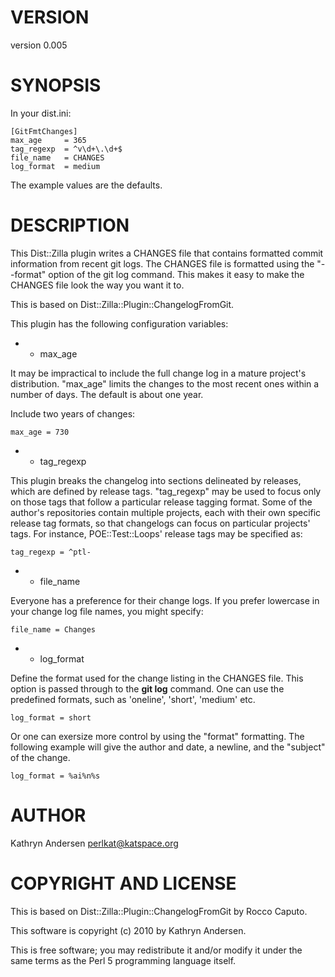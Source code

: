 # VERSION

version 0.005

# SYNOPSIS

In your dist.ini:

	[GitFmtChanges]
	max_age     = 365
	tag_regexp  = ^v\d+\.\d+$
	file_name   = CHANGES
	log_format  = medium

The example values are the defaults.

# DESCRIPTION

This Dist::Zilla plugin writes a CHANGES file that contains formatted
commit information from recent git logs.  The CHANGES file is formatted
using the "--format" option of the git log command.  This makes it easy
to make the CHANGES file look the way you want it to.

This is based on Dist::Zilla::Plugin::ChangelogFromGit.

This plugin has the following configuration variables:

- * max_age

It may be impractical to include the full change log in a mature
project's distribution.  "max_age" limits the changes to the most
recent ones within a number of days.  The default is about one year.

Include two years of changes:

	max_age = 730

- * tag_regexp

This plugin breaks the changelog into sections delineated by releases,
which are defined by release tags.  "tag_regexp" may be used to focus
only on those tags that follow a particular release tagging format.
Some of the author's repositories contain multiple projects, each with
their own specific release tag formats, so that changelogs can focus
on particular projects' tags.  For instance, POE::Test::Loops' release
tags may be specified as:

	tag_regexp = ^ptl-

- * file_name

Everyone has a preference for their change logs.  If you prefer
lowercase in your change log file names, you might specify:

	file_name = Changes

- * log_format

Define the format used for the change listing in the CHANGES file.
This option is passed through to the __git log__ command.
One can use the predefined formats, such as 'oneline', 'short', 'medium' etc.

	log_format = short

Or one can exersize more control by using the "format" formatting.
The following example will give the author and date, a newline, and
the "subject" of the change.

	log_format = %ai%n%s

# AUTHOR

Kathryn Andersen <perlkat@katspace.org>

# COPYRIGHT AND LICENSE

This is based on Dist::Zilla::Plugin::ChangelogFromGit by Rocco Caputo.

This software is copyright (c) 2010 by Kathryn Andersen.

This is free software; you may redistribute it and/or modify it under
the same terms as the Perl 5 programming language itself.